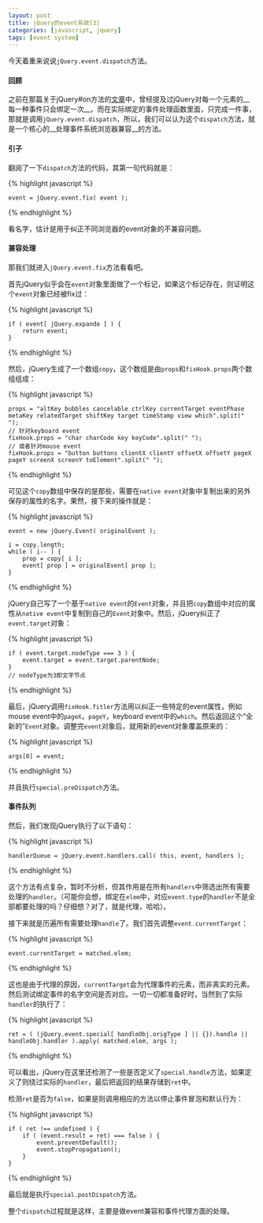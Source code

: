 ```yaml
---
layout: post
title: jQuery的event系统[3]
categories: [javascript, jquery]
tags: [event system]
---
```



今天着重来说说`jQuery.event.dispatch`方法。


#### 回顾

之前在那篇关于jQuery#on方法的[文章][1]中，曾经提及过jQuery对每一个元素的__每一种事件只会绑定一次__，而在实际绑定的事件处理函数里面，只完成一件事，那就是调用`jQuery.event.dispatch`，所以，我们可以认为这个`dispatch`方法，就是一个核心的__处理事件系统浏览器兼容__的方法。


#### 引子

翻阅了一下`dispatch`方法的代码，其第一句代码就是：

{% highlight javascript %}

    event = jQuery.event.fix( event );

{% endhighlight %}

看名字，估计是用于纠正不同浏览器的event对象的不兼容问题。


#### 兼容处理

那我们就进入`jQuery.event.fix`方法看看吧。

首先jQuery似乎会在`event`对象里面做了一个标记，如果这个标记存在，则证明这个`event`对象已经被fix过：

{% highlight javascript %}

    if ( event[ jQuery.expando ] ) {
        return event;
    }

{% endhighlight %}

然后，jQuery生成了一个数组`copy`，这个数组是由`props`和`fixHook.props`两个数组组成：

{% highlight javascript %}

    props = "altKey bubbles cancelable ctrlKey currentTarget eventPhase metaKey relatedTarget shiftKey target timeStamp view which".split(" ");
    // 针对keyboard event
    fixHook.props = "char charCode key keyCode".split(" ");
    // 或者针对mouse event
    fixHook.props = "button buttons clientX clientY offsetX offsetY pageX pageY screenX screenY toElement".split(" ");

{% endhighlight %}

可见这个`copy`数组中保存的是那些，需要在`native event`对象中复制出来的另外保存的属性的名字。果然，接下来的操作就是：

{% highlight javascript %}

    event = new jQuery.Event( originalEvent );

    i = copy.length;
    while ( i-- ) {
        prop = copy[ i ];
        event[ prop ] = originalEvent[ prop ];
    }

{% endhighlight %}

jQuery自己写了一个基于`native event`的`Event`对象，并且把`copy`数组中对应的属性从`native event`中复制到自己的`Event`对象中。然后，jQuery纠正了`event.target`对象：

{% highlight javascript %}

    if ( event.target.nodeType === 3 ) {
        event.target = event.target.parentNode;
    }
    // nodeType为3即文字节点

{% endhighlight %}

最后，jQuery调用`fixHook.fitler`方法用以纠正一些特定的event属性，例如mouse event中的`pageX`，`pageY`，keyboard event中的`which`。然后返回这个“全新的”`Event`对象。调整完`event`对象后，就用新的event对象覆盖原来的：

{% highlight javascript %}

    args[0] = event;

{% endhighlight %}

并且执行`special.preDispatch`方法。


#### 事件队列

然后，我们发现jQuery执行了以下语句：

{% highlight javascript %}

    handlerQueue = jQuery.event.handlers.call( this, event, handlers );

{% endhighlight %}

这个方法有点复杂，暂时不分析，但其作用是在所有`handlers`中筛选出所有需要处理的`handler`。（可能你会想，绑定在`elem`中，对应`event.type`的`handler`不是全部都要处理的吗？仔细想？对了，就是代理，哈哈）。

接下来就是历遍所有需要处理`handle`了。我们首先调整`event.currentTarget`：

{% highlight javascript %}

    event.currentTarget = matched.elem;

{% endhighlight %}

这也是由于代理的原因，`currentTarget`会为代理事件的元素，而非真实的元素。然后测试绑定事件的名字空间是否对应。一切一切都准备好时，当然到了实际`handler`的执行了：

{% highlight javascript %}

    ret = ( (jQuery.event.special[ handleObj.origType ] || {}).handle || handleObj.handler ).apply( matched.elem, args );

{% endhighlight %}

可以看出，jQuery在这里还检测了一些是否定义了`special.handle`方法，如果定义了则绕过实际的`handler`，最后把返回的结果存储到`ret`中。

检测`ret`是否为`false`，如果是则调用相应的方法以停止事件冒泡和默认行为：

{% highlight javascript %}

    if ( ret !== undefined ) {
        if ( (event.result = ret) === false ) {
            event.preventDefault();
            event.stopPropagation();
        }
    }

{% endhighlight %}

最后就是执行`special.postDispatch`方法。

整个`dispatch`过程就是这样，主要是做event兼容和事件代理方面的处理。


[1]: http://lizzz0523.github.io/javascript/jquery/2013/04/19/event-part1/